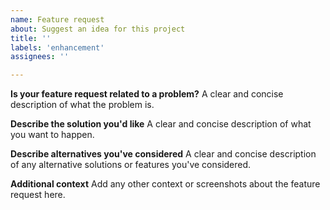 ```yaml
---
name: Feature request
about: Suggest an idea for this project
title: ''
labels: 'enhancement'
assignees: ''

---
```


**Is your feature request related to a problem?**
A clear and concise description of what the problem is.

**Describe the solution you'd like**
A clear and concise description of what you want to happen.

**Describe alternatives you've considered**
A clear and concise description of any alternative solutions or features you've considered.

**Additional context**
Add any other context or screenshots about the feature request here.
